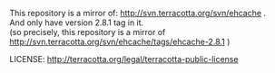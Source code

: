 This repository is a mirror of: http://svn.terracotta.org/svn/ehcache .  
And only have version 2.8.1 tag in it.  
(so precisely, this repository is a mirror of http://svn.terracotta.org/svn/ehcache/tags/ehcache-2.8.1 )  

LICENSE: 
http://terracotta.org/legal/terracotta-public-license

